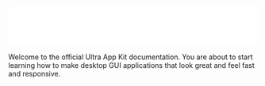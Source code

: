 ![dsf](https://raw.githubusercontent.com/Leadwerks/Documentation/master/Images/appkit_logo.png)

Welcome to the official Ultra App Kit documentation. You are about to start learning how to make desktop GUI applications that look great and feel fast and responsive.
